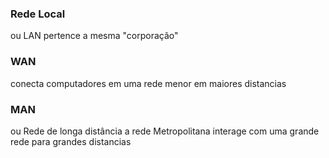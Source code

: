 ### Rede Local 
ou LAN pertence a mesma "corporação"
### WAN
conecta computadores em uma rede menor em maiores distancias
### MAN
ou Rede de longa distância a rede Metropolitana interage com uma grande rede para grandes distancias
